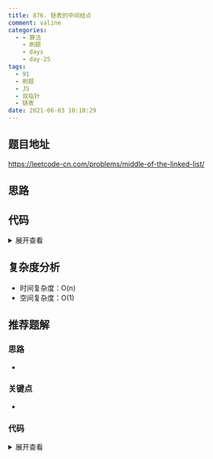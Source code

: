 ```yaml
---
title: 876. 链表的中间结点
comment: valine
categories:
  - - 算法
    - 刷题
    - days
    - day-25
tags:
  - 91
  - 刷题
  - JS
  - 双指针
  - 链表
date: 2021-06-03 10:10:29
---
```


## 题目地址
https://leetcode-cn.com/problems/middle-of-the-linked-list/
## 思路

## 代码

<details>
    <summary>展开查看</summary>

```js

/**
 * Definition for singly-linked list.
 * function ListNode(val) {
 *     this.val = val;
 *     this.next = null;
 * }
 */
/**
 * @param {ListNode} head
 * @return {ListNode}
 */
var middleNode = function (head) {
    let slow = head, fast = head;
    while (fast&&fast.next) {
        slow = slow.next;
        fast = fast.next.next
    }
    return slow
};

```

</details>

## 复杂度分析

- 时间复杂度：O(n)
- 空间复杂度：O(1)

## 推荐题解

### 思路

-

### 关键点

-

### 代码

<details>
    <summary>展开查看</summary>

```js

```

</details>
